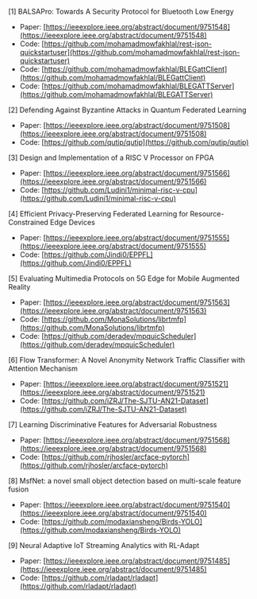 [1] BALSAPro: Towards A Security Protocol for Bluetooth Low Energy
* Paper: [https://ieeexplore.ieee.org/abstract/document/9751548](https://ieeexplore.ieee.org/abstract/document/9751548)
* Code: [https://github.com/mohamadmowfakhlal/rest-json-quickstartuser](https://github.com/mohamadmowfakhlal/rest-json-quickstartuser)
* Code: [https://github.com/mohamadmowfakhlal/BLEGattClient](https://github.com/mohamadmowfakhlal/BLEGattClient)
* Code: [https://github.com/mohamadmowfakhlal/BLEGATTServer](https://github.com/mohamadmowfakhlal/BLEGATTServer)

[2] Defending Against Byzantine Attacks in Quantum Federated Learning
* Paper: [https://ieeexplore.ieee.org/abstract/document/9751508](https://ieeexplore.ieee.org/abstract/document/9751508)
* Code: [https://github.com/qutip/qutip](https://github.com/qutip/qutip)

[3] Design and Implementation of a RISC V Processor on FPGA
* Paper: [https://ieeexplore.ieee.org/abstract/document/9751566](https://ieeexplore.ieee.org/abstract/document/9751566)
* Code: [https://github.com/Ludini1/minimal-risc-v-cpu](https://github.com/Ludini1/minimal-risc-v-cpu)

[4] Efficient Privacy-Preserving Federated Learning for Resource-Constrained Edge Devices
* Paper: [https://ieeexplore.ieee.org/abstract/document/9751555](https://ieeexplore.ieee.org/abstract/document/9751555)
* Code: [https://github.com/Jindi0/EPPFL](https://github.com/Jindi0/EPPFL)

[5] Evaluating Multimedia Protocols on 5G Edge for Mobile Augmented Reality
* Paper: [https://ieeexplore.ieee.org/abstract/document/9751563](https://ieeexplore.ieee.org/abstract/document/9751563)
* Code: [https://github.com/MonaSolutions/librtmfp](https://github.com/MonaSolutions/librtmfp)
* Code: [https://github.com/deradev/mpquicScheduler](https://github.com/deradev/mpquicScheduler)

[6] Flow Transformer: A Novel Anonymity Network Traffic Classifier with Attention Mechanism
* Paper: [https://ieeexplore.ieee.org/abstract/document/9751521](https://ieeexplore.ieee.org/abstract/document/9751521)
* Code: [https://github.com/iZRJ/The-SJTU-AN21-Dataset](https://github.com/iZRJ/The-SJTU-AN21-Dataset)

[7] Learning Discriminative Features for Adversarial Robustness
* Paper: [https://ieeexplore.ieee.org/abstract/document/9751568](https://ieeexplore.ieee.org/abstract/document/9751568)
* Code: [https://github.com/rjhosler/arcface-pytorch](https://github.com/rjhosler/arcface-pytorch)

[8] MsfNet: a novel small object detection based on multi-scale feature fusion
* Paper: [https://ieeexplore.ieee.org/abstract/document/9751540](https://ieeexplore.ieee.org/abstract/document/9751540)
* Code: [https://github.com/modaxiansheng/Birds-YOLO](https://github.com/modaxiansheng/Birds-YOLO)

[9] Neural Adaptive IoT Streaming Analytics with RL-Adapt
* Paper: [https://ieeexplore.ieee.org/abstract/document/9751485](https://ieeexplore.ieee.org/abstract/document/9751485)
* Code: [https://github.com/rladapt/rladapt](https://github.com/rladapt/rladapt)